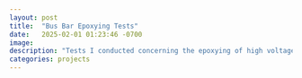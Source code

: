 ```yaml
---
layout: post
title:  "Bus Bar Epoxying Tests"
date:   2025-02-01 01:23:46 -0700
image: 
description: "Tests I conducted concerning the epoxying of high voltage busbars to ceramic tiles for electrically inuslative but thermally conductive properties"
categories: projects
---
```



[jekyll-docs]: https://jekyllrb.com/docs/home
[jekyll-gh]:   https://github.com/jekyll/jekyll
[jekyll-talk]: https://talk.jekyllrb.com/
